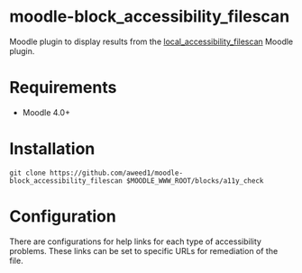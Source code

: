 # moodle-block_accessibility_filescan

Moodle plugin to display results from the [local_accessibility_filescan](https://github.com/Swarthmore/moodle-local_accessibility_filescan) Moodle plugin.

# Requirements

* Moodle 4.0+

# Installation
```
git clone https://github.com/aweed1/moodle-block_accessibility_filescan $MOODLE_WWW_ROOT/blocks/a11y_check
```

# Configuration

There are configurations for help links for each type of accessibility problems.  These links can be set to specific URLs for remediation of the file.
